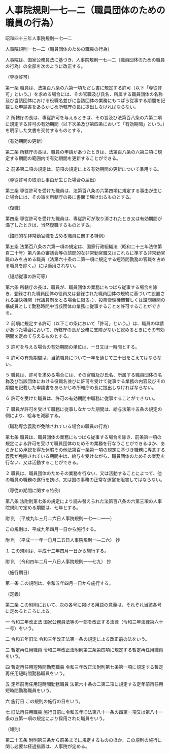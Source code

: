 # 人事院規則一七―二（職員団体のための職員の行為）

昭和四十三年人事院規則一七―二

人事院規則一七―二（職員団体のための職員の行為）

人事院は、国家公務員法に基づき、人事院規則一七―二（職員団体のための職員の行為）の全部を次のように改正する。

（専従許可）

第一条 職員は、法第百八条の六第一項ただし書に規定する許可（以下「専従許可」という。）を求める場合には、その官職及び氏名、所属する職員団体の名称及び当該団体における役職名並びに当該団体の業務にもつぱら従事する期間を記載した申請書をあらかじめ所轄庁の長に提出しなければならない。

２ 所轄庁の長は、専従許可を与えるときは、その旨及び法第百八条の六第二項に規定する許可の有効期間（以下次条及び第四条において「有効期間」という。）を明示した文書を交付するものとする。

（有効期間の更新）

第二条 所轄庁の長は、職員の申請があつたときは、法第百八条の六第三項に規定する期間の範囲内で有効期間を更新することができる。

２ 前条第二項の規定は、前項の規定による有効期間の更新について準用する。

（専従許可の取消し事由が生じた場合の届出）

第三条 専従許可を受けた職員は、法第百八条の六第四項に規定する事由が生じた場合には、その旨を所轄庁の長に書面で届け出るものとする。

（復職）

第四条 専従許可を受けた職員は、専従許可が取り消されたとき又は有効期間が満了したときは、当然復職するものとする。

（諮問的な非常勤官職を占める職員に関する特例）

第五条 法第百八条の六第一項の規定は、国家行政組織法（昭和二十三年法律第百二十号）第八条の審議会等の諮問的な非常勤官職又はこれらに準ずる非常勤官職のみを占める職員（法第六十条の二第一項に規定する短時間勤務の官職を占める職員を除く。）には適用されない。

（短期従事の許可等）

第六条 所轄庁の長は、職員が、職員団体の業務にもつぱら従事する場合を除き、登録された職員団体の役員又は登録された職員団体の規約に基づいて設置される議決機関（代議員制をとる場合に限る。）、投票管理機関若しくは諮問機関の構成員として勤務時間中当該団体の業務に従事することを許可することができる。

２ 前項に規定する許可（以下この条において「許可」という。）は、職員の申請があつた場合において、所轄庁の長が公務に支障がないと認めるときにその有効期間を定めて与えるものとする。

３ 許可を与える場合の有効期間の単位は、一日又は一時間とする。

４ 許可の有効期間は、当該職員について一年を通じて三十日をこえてはならない。

５ 職員は、許可を求める場合には、その官職及び氏名、所属する職員団体の名称及び当該団体における役職名並びに許可を受けて従事する業務の内容及びその期間を記載した申請書をあらかじめ所轄庁の長に提出しなければならない。

６ 許可を受けた職員は、許可の有効期間中職務に従事することができない。

７ 職員が許可を受けて職務に従事しなかつた期間は、給与法第十五条の規定の例により、給与を減額する。

（職務専念義務が免除されている場合の職員の行為）

第七条 職員は、職員団体の業務にもつぱら従事する場合を除き、前条第一項の規定による許可を受けて職員団体のためその業務を行なうことができるほか、あらかじめ承認を得た休暇その他法第百一条第一項の規定に基づき職務に専念する義務が免除されている期間中は、給与を受けながら、職員団体のためその業務を行ない、又は活動することができる。

２ 職員は、職員団体のためその業務を行ない、又は活動することによつて、他の職員の職務の遂行を妨げ、又は国の事務の正常な運営を阻害してはならない。

（専従の期間に関する特例）

第八条 法附則第七条の規定により読み替えられた法第百八条の六第三項の人事院規則で定める期間は、七年とする。

附 則 （平成九年三月二六日人事院規則一七―二―一）

この規則は、平成九年四月一日から施行する。

附 則 （平成一一年一〇月二五日人事院規則一―二六） 抄

１ この規則は、平成十三年四月一日から施行する。

附 則 （令和四年二月一八日人事院規則一―七九） 抄

（施行期日）

第一条 この規則は、令和五年四月一日から施行する。

（定義）

第二条 この附則において、次の各号に掲げる用語の意義は、それぞれ当該各号に定めるところによる。

一 令和三年改正法 国家公務員法等の一部を改正する法律（令和三年法律第六十一号）をいう。

二 令和五年旧法 令和三年改正法第一条の規定による改正前の法をいう。

三 暫定再任用職員 令和三年改正法附則第三条第四項に規定する暫定再任用職員をいう。

四 暫定再任用短時間勤務職員 令和三年改正法附則第七条第一項に規定する暫定再任用短時間勤務職員をいう。

五 定年前再任用短時間勤務職員 法第六十条の二第二項に規定する定年前再任用短時間勤務職員をいう。

六 施行日 この規則の施行の日をいう。

七 旧法再任用職員 施行日前に令和五年旧法第八十一条の四第一項又は第八十一条の五第一項の規定により採用された職員をいう。

（雑則）

第二十五条 附則第三条から前条までに規定するもののほか、この規則の施行に関し必要な経過措置は、人事院が定める。
